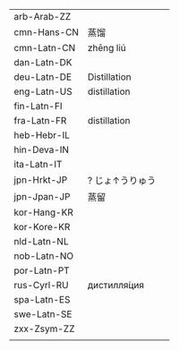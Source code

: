 | | | |
|-|-|-|
| arb-Arab-ZZ |  |  |
| cmn-Hans-CN | 蒸馏 |  |
| cmn-Latn-CN | zhēng liú |  |
| dan-Latn-DK |  |  |
| deu-Latn-DE | Distillation |  |
| eng-Latn-US | distillation |  |
| fin-Latn-FI |  |  |
| fra-Latn-FR | distillation |  |
| heb-Hebr-IL |  |  |
| hin-Deva-IN |  |  |
| ita-Latn-IT |  |  |
| jpn-Hrkt-JP | ? じょ↑うりゅう |  |
| jpn-Jpan-JP | 蒸留 |  |
| kor-Hang-KR |  |  |
| kor-Kore-KR |  |  |
| nld-Latn-NL |  |  |
| nob-Latn-NO |  |  |
| por-Latn-PT |  |  |
| rus-Cyrl-RU | дистилля́ция |  |
| spa-Latn-ES |  |  |
| swe-Latn-SE |  |  |
| zxx-Zsym-ZZ |  |  |
|  |  |  |
